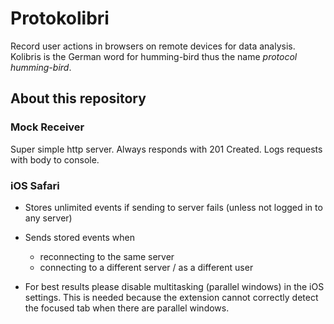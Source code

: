 # Protokolibri

Record user actions in browsers on remote devices for data analysis.  
Kolibris is the German word for humming-bird thus the name _protocol humming-bird_.

## About this repository

### Mock Receiver
Super simple http server. Always responds with 201 Created. Logs requests with body to console.

### iOS Safari

- Stores unlimited events if sending to server fails (unless not logged in to any server)
- Sends stored events when
    - reconnecting to the same server
    - connecting to a different server / as a different user

- For best results please disable multitasking (parallel windows) in the iOS settings.
This is needed because the extension cannot correctly detect the focused tab when there are parallel windows.
